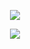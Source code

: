 

<p align="center">
  <img src="https://user-images.githubusercontent.com/86089564/190117271-32372291-978b-403b-95fb-24d68f1a9bd2.png" />
</p>

<p align="center">
  <img src="https://user-images.githubusercontent.com/86089564/190117314-c343ad9e-431c-4988-9cbb-5e02f1613eb7.png" />
</p>

